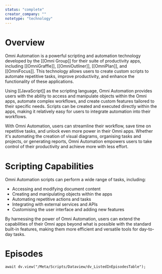 ```yaml
---
status: "complete"
creator_company: ""
notetype: "technology"
---
```


# Overview
Omni Automation is a powerful scripting and automation technology developed by  the [[Omni Group]] for their suite of productivity apps, including [[OmniGraffle]], [[OmniOutliner]], [[OmniPlan]], and [[OmniFocus]]. This technology allows users to create custom scripts to automate repetitive tasks, improve productivity, and enhance the functionality of these applications.

Using [[JavaScript]] as the scripting language, Omni Automation provides users with the ability to access and manipulate objects within the Omni apps, automate complex workflows, and create custom features tailored to their specific needs. Scripts can be created and executed directly within the apps, making it relatively easy for users to integrate automation into their workflows.

With Omni Automation, users can streamline their workflow, save time on repetitive tasks, and unlock even more power in their Omni apps. Whether it's automating the creation of visual diagrams, organising tasks and projects, or generating reports, Omni Automation empowers users to take control of their productivity and achieve more with less effort.

# Scripting Capabilities
Omni Automation scripts can perform a wide range of tasks, including:

- Accessing and modifying document content
- Creating and manipulating objects within the apps
- Automating repetitive actions and tasks
- Integrating with external services and APIs
- Customising the user interface and adding new features

By harnessing the power of Omni Automation, users can extend the capabilities of their Omni apps beyond what is possible with the standard built-in features, making them more efficient and versatile tools for day-to-day tasks.

# Episodes
```dataviewjs
await dv.view("/Meta/Scripts/Dataview/dv_ListedInEpisodesTable");
```
